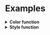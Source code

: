 # Examples

<details>
  <summary><strong>Color function</strong></summary>

```js
const { color } = require("coloring-text")

console.log(color("Colored text!", "red"))
console.log(color("Background too!", "magenta", "gray"))
```

</details>
<details>
  <summary><strong>Style function</strong></summary>

```js
const { style } = require("coloring-text")

console.log(color("Blinking text!", "blink"))
console.log(color("Multiple styles!", "underscore", "dim", "blink"))
```

</details>
